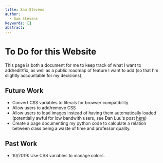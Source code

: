 ```yaml
---
title: Sam Stevens
author:
  - Sam Stevens
keywords: []
abstract:
---
```


# To Do for this Website

This page is both a document for me to keep track of what I want to add/edit/fix, as well as a public roadmap of feature I want to add (so that I'm slightly accountable for my decisions).

## Future Work

- Convert CSS variables to literals for browser compatibility
- Allow users to add/remove CSS
- Allow users to load images instead of having them automatically loaded (potentially awful for low bandwith users, see Dan Luu's post [here](https://danluu.com/))
- Create a page documenting my python code to calculate a relation between class being a waste of time and professor quality.

## Past Work

- 10/2019: Use CSS variables to manage colors.
